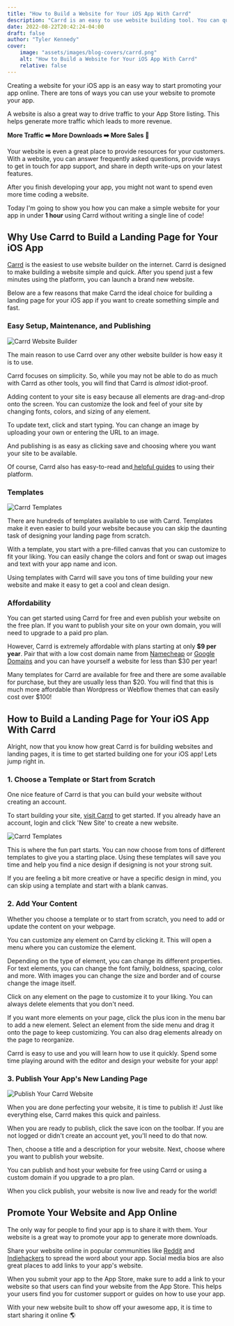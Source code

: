 ```yaml
---
title: "How to Build a Website for Your iOS App With Carrd"
description: "Carrd is an easy to use website building tool. You can quickly create well-designed landing page for your iOS app without coding to link to from the App Store."
date: 2022-08-22T20:42:24-04:00
draft: false
author: "Tyler Kennedy"
cover:
    image: "assets/images/blog-covers/carrd.png"
    alt: "How to Build a Website for Your iOS App With Carrd"
    relative: false 
---
```


Creating a website for your iOS app is an easy way to start promoting your app online. There are tons of ways you can use your website to promote your app. 

A website is also a great way to drive traffic to your App Store listing. This helps generate more traffic which leads to more revenue.

**More Traffic ➡️ More Downloads ➡️ More Sales 🤑** 

Your website is even a great place to provide resources for your customers. With a website, you can answer frequently asked questions, provide ways to get in touch for app support, and share in depth write-ups on your latest features.

After you finish developing your app, you might not want to spend even more time coding a website.

Today I'm going to show you how you can make a simple website for your app in under **1 hour** using Carrd without writing a single line of code!

## Why Use Carrd to Build a Landing Page for Your iOS App

[Carrd](https://try.carrd.co/1zf1rsmd) is the easiest to use website builder on the internet. Carrd is designed to make building a website simple and quick. After you spend just a few minutes using the platform, you can launch a brand new website.

Below are a few reasons that make Carrd the ideal choice for building a landing page for your iOS app if you want to create something simple and fast.

### Easy Setup, Maintenance, and Publishing

![Carrd Website Builder](/assets/images/carrd-editor.png#center "Carrd Website Builder")

The main reason to use Carrd over any other website builder is how easy it is to use. 

Carrd focuses on simplicity. So, while you may not be able to do as much with Carrd as other tools, you will find that Carrd is *almost* idiot-proof.

Adding content to your site is easy because all elements are drag-and-drop onto the screen. You can customize the look and feel of your site by changing fonts, colors, and sizing of any element.

To update text, click and start typing. You can change an image by uploading your own or entering the URL to an image.

And publishing is as easy as clicking save and choosing where you want your site to be available.

Of course, Carrd also has easy-to-read and[ helpful guides](https://carrd.co/docs) to using their platform.

### Templates

![Carrd Templates](/assets/images/carrd-templates-1.png#center "Carrd Templates")

There are hundreds of templates available to use with Carrd. Templates make it even easier to build your website because you can skip the daunting task of designing your landing page from scratch. 

With a template, you start with a pre-filled canvas that you can customize to fit your liking. You can easily change the colors and font or swap out images and text with your app name and icon.

Using templates with Carrd will save you tons of time building your new website and make it easy to get a cool and clean design.

### Affordability

You can get started using Carrd for free and even publish your website on the free plan. If you want to publish your site on your own domain, you will need to upgrade to a paid pro plan.

However, Carrd is extremely affordable with plans starting at only **$9 per year**. Pair that with a low cost domain name from [Namecheap](https://namecheap.com/) or [Google Domains](https://domains.google/) and you can have yourself a website for less than $30 per year!

Many templates for Carrd are available for free and there are some available for purchase, but they are usually less than $20. You will find that this is much more affordable than Wordpress or Webflow themes that can easily cost over $100!

## How to Build a Landing Page for Your iOS App With Carrd

Alright, now that you know how great Carrd is for building websites and landing pages, it is time to get started building one for your iOS app! Lets jump right in.

### 1. Choose a Template or Start from Scratch

One nice feature of Carrd is that you can build your website without creating an account. 

To start building your site, [visit Carrd](https://try.carrd.co/1zf1rsmd) to get started. If you already have an account, login and click 'New Site' to create a new website.

![Carrd Templates](/assets/images/carrd-templates-2.png#center "Carrd Templates")

This is where the fun part starts. You can now choose from tons of different templates to give you a starting place. Using these templates will save you time and help you find a nice design if designing is not your strong suit.

If you are feeling a bit more creative or have a specific design in mind, you can skip using a template and start with a blank canvas.

### 2. Add Your Content

Whether you choose a template or to start from scratch, you need to add or update the content on your webpage. 

You can customize any element on Carrd by clicking it. This will open a menu where you can customize the element.

Depending on the type of element, you can change its different properties. For text elements, you can change the font family, boldness, spacing, color and more. With images you can change the size and border and of course change the image itself.

Click on any element on the page to customize it to your liking. You can always delete elements that you don't need. 

If you want more elements on your page, click the plus icon in the menu bar to add a new element. Select an element from the side menu and drag it onto the page to keep customizing. You can also drag elements already on the page to reorganize. 

Carrd is easy to use and you will learn how to use it quickly. Spend some time playing around with the editor and design your website for your app!

### 3. Publish Your App's New Landing Page

![Publish Your Carrd Website](/assets/images/carrd-publish.png#center "Publish Your Carrd Website")

When you are done perfecting your website, it is time to publish it! Just like everything else, Carrd makes this quick and painless.

When you are ready to publish, click the save icon on the toolbar. If you are not logged or didn't create an account yet, you'll need to do that now.

Then, choose a title and a description for your website. Next, choose where you want to publish your website.

You can publish and host your website for free using Carrd or using a custom domain if you upgrade to a pro plan.

When you click publish, your website is now live and ready for the world!

## Promote Your Website and App Online

The only way for people to find your app is to share it with them. Your website is a great way to promote your app to generate more downloads. 

Share your website online in popular communities like [Reddit](https://www.reddit.com) and [Indiehackers](https://www.indiehackers.com) to spread the word about your app. Social media bios are also great places to add links to your app's website.

When you submit your app to the App Store, make sure to add a link to your website so that users can find your website from the App Store. This helps your users find you for customer support or guides on how to use your app.

With your new website built to show off your awesome app, it is time to start sharing it online 🌎